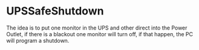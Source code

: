 # UPSSafeShutdown
The idea is to put one monitor in the UPS and other direct into the Power Outlet, if there is a blackout one monitor will turn off, if that happen, the PC will program a shutdown.
